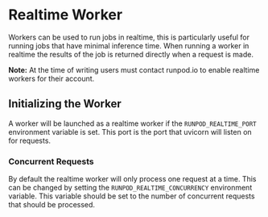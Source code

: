 # Realtime Worker

Workers can be used to run jobs in realtime, this is particularly useful for running jobs that have minimal inference time. When running a worker in realtime the results of the job is returned directly when a request is made.

**Note:** At the time of writing users must contact runpod.io to enable realtime workers for their account.

## Initializing the Worker

A worker will be launched as a realtime worker if the `RUNPOD_REALTIME_PORT` environment variable is set. This port is the port that uvicorn will listen on for requests.

### Concurrent Requests

By default the realtime worker will only process one request at a time. This can be changed by setting the `RUNPOD_REALTIME_CONCURRENCY` environment variable. This variable should be set to the number of concurrent requests that should be processed.

